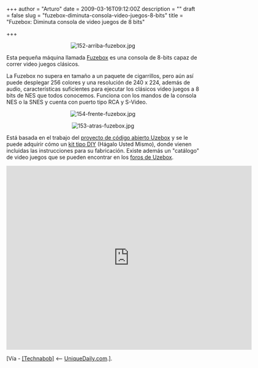 +++
author = "Arturo"
date = 2009-03-16T09:12:00Z
description = ""
draft = false
slug = "fuzebox-diminuta-consola-video-juegos-8-bits"
title = "Fuzebox: Diminuta consola de video juegos de 8 bits"

+++

<p align="center"><img src="http://geeksan.com/wp-content/uploads/import/152-arriba-fuzebox.jpg" alt="152-arriba-fuzebox.jpg" /></p>

<p>Esta pequeña máquina llamada <a href="http://geek.cl/wp-content/uploads/2009/03/index.html">Fuzebox</a> es una consola de 8-bits capaz de correr video juegos clásicos.</p>

<p>La Fuzebox no supera en tamaño a un paquete de cigarrillos, pero aún así puede desplegar 256 colores y una resolución de 240 x 224, además de audio, características suficientes para ejecutar los clásicos video juegos a 8 bits de NES que todos conocemos. Funciona con los mandos de la consola NES o la SNES y cuenta con puerto tipo RCA y S-Video.</p>

<p align="center"><img src="http://geeksan.com/wp-content/uploads/import/154-frente-fuzebox.jpg" alt="154-frente-fuzebox.jpg" /></p><p align="center"><img src="http://geeksan.com/wp-content/uploads/import/153-atras-fuzebox.jpg" alt="153-atras-fuzebox.jpg" /></p>

<p>Está basada en el trabajo del <a href="http://geek.cl/wp-content/uploads/2009/03/index.htm">proyecto de código abierto Uzebox</a> y se le puede adquirir cómo un <a href="http://geek.cl/wp-content/uploads/2009/03/index.php?main_page=index&amp;cPath=30">kit tipo DIY</a> (Hágalo Usted Mismo), donde vienen incluidas las instrucciones para su fabricación. Existe además un "catálogo" de video juegos que se pueden encontrar en los <a href="http://geek.cl/wp-content/uploads/2009/03/viewforum.php?f=5">foros de Uzebox</a>.</p>

<iframe width="640" height="480" src="http://geek.cl/wp-content/uploads/2009/03/oHKiBjiAg8o" frameborder="0" allowfullscreen></iframe>

<p>[Vía - <a href="http://geek.cl/wp-content/uploads/2009/03/fuzebox-8-bit-gaming-goes-open-source">[Technabob]</a> <-- <a href="http://geek.cl/wp-content/uploads/2009/03/worlds-smallest-8-bit-gaming-console">UniqueDaily.com</a>.].